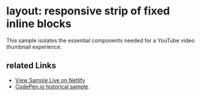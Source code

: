 # layout: responsive strip of fixed inline blocks

This sample isolates the essential components needed for a YouTube video thumbnail experience.

## related Links

* [View Sample Live on Netlify](https://rasx-node-js.netlify.app/jquery-layout-responsive-strip-of-blocks/)
* [CodePen.io historical sample](https://codepen.io/rasx/pen/mEVdBy).